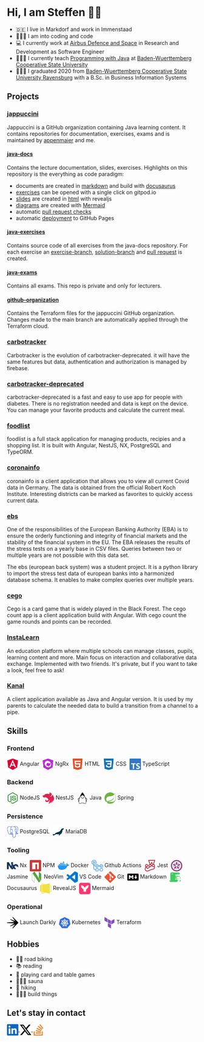 # Hi, I am Steffen 👱🏼

- 🇩🇪 I live in Markdorf and work in Immenstaad
- 👨🏽‍💻 I am into coding and code
- 💻 I currently work at [Airbus Defence and Space](https://www.airbus.com/en) in Research and Development as Software Engineer
- 👨🏽‍🏫 I currently teach [Programming with Java](https://github.com/jappuccini) at [Baden-Wuerttemberg Cooperative State University](https://www.dhbw.de/english/home)
- 👨🏼‍🎓 I graduated 2020 from [Baden-Wuerttemberg Cooperative State University Ravensburg](https://www.ravensburg.dhbw.de/startseite) with a B.Sc. in Business Information Systems

## Projects

### [jappuccini](https://github.com/jappuccini)

Jappuccini is a GitHub organization containing Java learning content.
It contains repositories for documentation, exercises, exams and is
maintained by [appenmaier](https://github.com/appenmaier) and me.

#### [java-docs](https://github.com/jappuccini/java-docs)

Contains the lecture documentation, slides, exercises.
Highlights on this repository is the everything as code paradigm:

- documents are created in [markdown](https://github.com/jappuccini/java-docs/blob/main/docs/additional-material/daniel-java1/cheatsheet.md?plain=1) and build with [docusaurus](https://jappuccini.github.io/java-docs/documentation/java-stream-api)
- [exercises](https://jappuccini.github.io/java-docs/exercises/lambdas/lambdas01) can be opened with a single click on gitpod.io
- [slides](https://jappuccini.github.io/java-docs/additional-material/steffen) are created in [html](https://github.com/jappuccini/java-docs/blob/main/src/pages/slides/steffen/lambda.js#L8-L389) with revealjs
- [diagrams](https://jappuccini.github.io/java-docs/exercises/optionals/optionals01/#klassendiagramm) are created with [Mermaid](https://github.com/jappuccini/java-docs/blob/main/docs/exercises/optionals/optionals01.md?plain=1#L14-L37)
- automatic [pull request checks](https://github.com/jappuccini/java-docs/blob/main/.github/workflows/pull_request.yml)
- automatic [deployment](https://github.com/jappuccini/java-docs/blob/main/.github/workflows/docs_deploy.yml) to GitHub Pages

#### [java-exercises](https://github.com/jappuccini/java-exercises)

Contains source code of all exercises from the java-docs repository.
For each exercise an [exercise-branch](https://github.com/jappuccini/java-exercises/tree/exercises/stream-api/01), [solution-branch](https://github.com/jappuccini/java-exercises/tree/solutions/stream-api/01) and [pull request](https://github.com/jappuccini/java-exercises/pull/71/files?diff=split) is created.

#### [java-exams](https://github.com/jappuccini/java-exams)

Contains all exams. This repo is private and only for lecturers.

#### [github-organization](https://github.com/jappuccini/github-organization)

Contains the Terraform files for the jappuccini GitHub organization.
Changes made to the main branch are automatically applied through the Terraform cloud.

### [carbotracker](https://github.com/bemerkenswert/carbotracker)

Carbotracker is the evolution of carbotracker-deprecated.
it will have the same features but data, authentication and authorization is managed by firebase.

### [carbotracker-deprecated](https://github.com/SteffenLm/carbotracker-deprecated)

carbotracker-deprecated is a fast and easy to use app for people with diabetes.
There is no registration needed and data is kept on the device.
You can manage your favorite products and calculate the current meal.

### [foodlist](https://github.com/SteffenLm/foodlist)

foodlist is a full stack application for managing products, recipies and a shopping list.
It is built with Angular, NestJS, NX, PostgreSQL and TypeORM.

### [coronainfo](https://github.com/SteffenLm/CoronaInfo)

coronainfo is a client application that allows you to view all current Covid data in Germany.
The data is obtained from the official Robert Koch Institute.
Interesting districts can be marked as favorites to quickly access current data.

### [ebs](https://github.com/SteffenLm/ebs)

One of the responsibilities of the European Banking Authority (EBA) is to ensure the orderly functioning and integrity of financial markets and the stability of the financial system in the EU.
The EBA releases the results of the stress tests on a yearly base in CSV files.
Queries between two or multiple years are not possible with this data set.

The ebs (european back system) was a student project.
It is a python library to import the stress test data of european banks into a harmonized database schema.
It enables to make complex queries over multiple years.

### [cego](https://github.com/SteffenLm/Cego)

Cego is a card game that is widely played in the Black Forest.
The cego count app is a client application build with Angular.
With cego count the game rounds and points can be recorded.

### [InstaLearn](https://github.com/SteffenLm/InstaLearn)

An education platform where multiple schools can manage classes, pupils, learning content and more.
Main focus on interaction and collaborative data exchange.
Implemented with two friends.
It's private, but if you want to take a look, feel free to ask!

### [Kanal](https://github.com/SteffenLm/Kanal)

A client application available as Java and Angular version.
It is used by my parents to calculate the needed data to build a transition from a channel to a pipe.

## Skills

### Frontend

<p align="left">
  <img align="center" src="./img/angular.svg" title="Angular" height="30" /> Angular&nbsp;
  <img align="center" src="./img/ngrx.svg" title="NgRx" height="30" /> NgRx&nbsp;
  <img align="center" src="./img/html.svg" title="HTML" height="30" /> HTML&nbsp;
  <img align="center" src="./img/css.svg" title="CSS" height="30" /> CSS&nbsp;
  <img align="center" src="./img/typescript.svg" title="TypeScript" height="30" /> TypeScript&nbsp;
</p>

### Backend

<p align="left">
  <img align="center" src="./img/nodejs.svg" title="NodeJS" height="30" /> NodeJS&nbsp;
  <img align="center" src="./img/nestjs.svg" title="NestJS" height="30" /> NestJS&nbsp;
  <img align="center" src="./img/jdk.svg" title="Java" height="30" /> Java&nbsp;
  <img align="center" src="./img/spring.svg" title="Spring" height="30" /> Spring&nbsp;
</p>

### Persistence

<p align="left">
  <img align="center" src="./img/postgresql.svg" title="PostgreSQL" height="30" /> PostgreSQL&nbsp;
  <img align="center" src="./img/mariadb.svg" title="MariaDB" height="30" /> MariaDB&nbsp;
</p>

### Tooling

<p align="left">
  <img align="center" src="./img/nx.svg" title="Nx" height="30" /> Nx&nbsp;
  <img align="center" src="./img/npm.svg" title="NPM" height="30" /> NPM&nbsp;
  <img align="center" src="./img/docker.svg" title="Docker" height="30" /> Docker&nbsp;
  <img align="center" src="./img/github-actions.svg" title="Github Actions" height="30" /> Github Actions&nbsp;
  <img align="center" src="./img/jest.svg" title="Jest" height="30" /> Jest&nbsp;
  <img align="center" src="./img/jasmine.svg" title="Jasmine" height="30" /> Jasmine&nbsp;
  <img align="center" src="./img/neovim.svg" title="NeoVim" height="30" /> NeoVim&nbsp;
  <img align="center" src="./img/vscode.svg" title="VS Code" height="30" /> VS Code&nbsp;
  <img align="center" src="./img/git.svg" title="Git" height="30" /> Git&nbsp;
  <img align="center" src="./img/markdown.svg" title="Markdown" height="30" /> Markdown&nbsp;
  <img align="center" src="./img/docusaurus.svg" title="Docusaurus" height="30" /> Docusaurus&nbsp;
  <img align="center" src="./img/revealjs.svg" title="RevealJS" height="30" /> RevealJS&nbsp;
  <img align="center" src="./img/mermaid.svg" title="Mermaid" height="30" /> Mermaid&nbsp;
</p>

### Operational

<p align="left">
  <img align="center" src="./img/launch-darkly.svg" title="Launch Darkly" height="30" /> Launch Darkly&nbsp;
  <img align="center" src="./img/kubernetes.svg" title="Kubernetes" height="30" /> Kubernetes&nbsp;
  <img align="center" src="./img/terraform.svg" title="Terraform" height="30" /> Terraform&nbsp;
</p>

## Hobbies

- 🚴🏼 road biking
- 📚 reading
- 🎲 playing card and table games
- 🧖🏼‍♂️ sauna
- 🥾 hiking
- 👨🏼‍💻 build things

## Let's stay in contact

<p align="left">
  <a href="https://www.linkedin.com/in/steffen-merk/" target="blank">
    <img align="center" src="./img/linkedin.svg" height="30" />
  </a>
  <a href="https://twitter.com/steffenlm" target="blank">
    <img align="center" src="./img/twitter.svg" height="30" />
  </a>
  <a href="https://stackoverflow.com/users/15597816/steffenlm" target="blank">
    <img align="center" src="./img/stackoverflow.svg" height="30" />
  </a>
</p>
